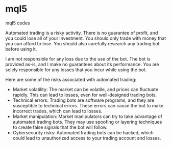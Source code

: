 # mql5
mql5 codes

Automated trading is a risky activity. There is no guarantee of profit, and you could lose all of your investment. You should only trade with money that you can afford to lose. You should also carefully research any trading bot before using it.

I am not responsible for any loss due to the use of the bot. The bot is provided as-is, and I make no guarantees about its performance. You are solely responsible for any losses that you incur while using the bot.

Here are some of the risks associated with automated trading:
- Market volatility: The market can be volatile, and prices can fluctuate rapidly. This can lead to losses, even for well-designed trading bots.
- Technical errors: Trading bots are software programs, and they are susceptible to technical errors. These errors can cause the bot to make incorrect trades, which can lead to losses.
- Market manipulation: Market manipulators can try to take advantage of automated trading bots. They may use spoofing or layering techniques to create false signals that the bot will follow.
- Cybersecurity risks: Automated trading bots can be hacked, which could lead to unauthorized access to your trading account and losses.
